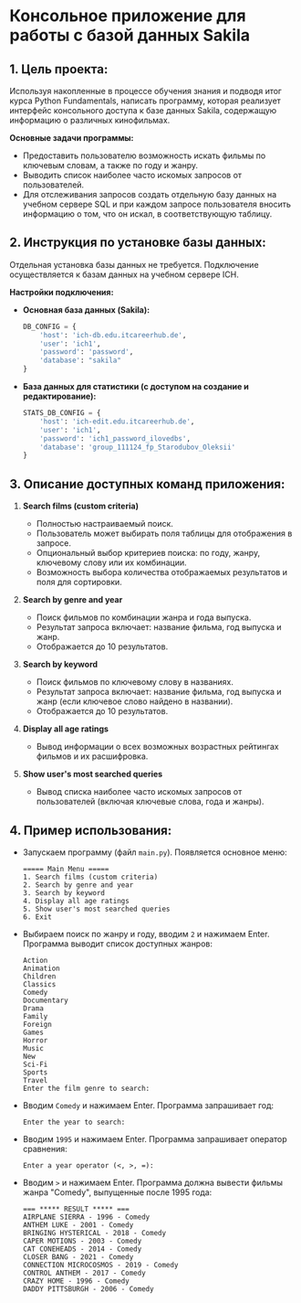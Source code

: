 # Консольное приложение для работы с базой данных Sakila

## 1. Цель проекта:

Используя накопленные в процессе обучения знания и подводя итог курса Python Fundamentals, написать программу, которая реализует интерфейс консольного доступа к базе данных Sakila, содержащую информацию о различных кинофильмах.

**Основные задачи программы:**

* Предоставить пользователю возможность искать фильмы по ключевым словам, а также по году и жанру.
* Выводить список наиболее часто искомых запросов от пользователей.
* Для отслеживания запросов создать отдельную базу данных на учебном сервере SQL и при каждом запросе пользователя вносить информацию о том, что он искал, в соответствующую таблицу.

## 2. Инструкция по установке базы данных:

Отдельная установка базы данных не требуется. Подключение осуществляется к базам данных на учебном сервере ICH.

**Настройки подключения:**

* **Основная база данных (Sakila):**
    ```python
    DB_CONFIG = {
        'host': 'ich-db.edu.itcareerhub.de',
        'user': 'ich1',
        'password': 'password',
        'database': "sakila"
    }
    ```

* **База данных для статистики (с доступом на создание и редактирование):**
    ```python
    STATS_DB_CONFIG = {
        'host': 'ich-edit.edu.itcareerhub.de',
        'user': 'ich1',
        'password': 'ich1_password_ilovedbs',
        'database': 'group_111124_fp_Starodubov_Oleksii'
    }
    ```

## 3. Описание доступных команд приложения:

1.  **Search films (custom criteria)**
    * Полностью настраиваемый поиск.
    * Пользователь может выбирать поля таблицы для отображения в запросе.
    * Опциональный выбор критериев поиска: по году, жанру, ключевому слову или их комбинации.
    * Возможность выбора количества отображаемых результатов и поля для сортировки.

2.  **Search by genre and year**
    * Поиск фильмов по комбинации жанра и года выпуска.
    * Результат запроса включает: название фильма, год выпуска и жанр.
    * Отображается до 10 результатов.

3.  **Search by keyword**
    * Поиск фильмов по ключевому слову в названиях.
    * Результат запроса включает: название фильма, год выпуска и жанр (если ключевое слово найдено в названии).
    * Отображается до 10 результатов.

4.  **Display all age ratings**
    * Вывод информации о всех возможных возрастных рейтингах фильмов и их расшифровка.

5.  **Show user's most searched queries**
    * Вывод списка наиболее часто искомых запросов от пользователей (включая ключевые слова, года и жанры).

## 4. Пример использования:

* Запускаем программу (файл `main.py`). Появляется основное меню:

    ```
    ===== Main Menu =====
    1. Search films (custom criteria)
    2. Search by genre and year
    3. Search by keyword
    4. Display all age ratings
    5. Show user's most searched queries
    6. Exit
    ```

* Выбираем поиск по жанру и году, вводим `2` и нажимаем Enter. Программа выводит список доступных жанров:

    ```
    Action
    Animation
    Children
    Classics
    Comedy
    Documentary
    Drama
    Family
    Foreign
    Games
    Horror
    Music
    New
    Sci-Fi
    Sports
    Travel
    Enter the film genre to search:
    ```

* Вводим `Comedy` и нажимаем Enter. Программа запрашивает год:

    ```
    Enter the year to search:
    ```

* Вводим `1995` и нажимаем Enter. Программа запрашивает оператор сравнения:

    ```
    Enter a year operator (<, >, =):
    ```

* Вводим `>` и нажимаем Enter. Программа должна вывести фильмы жанра "Comedy", выпущенные после 1995 года:

    ```
    === ***** RESULT ***** ===
    AIRPLANE SIERRA - 1996 - Comedy
    ANTHEM LUKE - 2001 - Comedy
    BRINGING HYSTERICAL - 2018 - Comedy
    CAPER MOTIONS - 2003 - Comedy
    CAT CONEHEADS - 2014 - Comedy
    CLOSER BANG - 2021 - Comedy
    CONNECTION MICROCOSMOS - 2019 - Comedy
    CONTROL ANTHEM - 2017 - Comedy
    CRAZY HOME - 1996 - Comedy
    DADDY PITTSBURGH - 2006 - Comedy
    ```